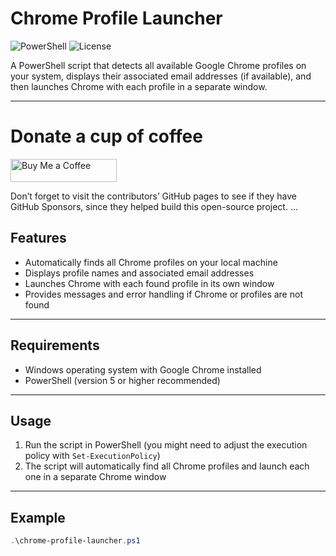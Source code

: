 # Chrome Profile Launcher
![PowerShell](https://img.shields.io/badge/PowerShell-0078D7?style=for-the-badge&logo=powershell&logoColor=white)
![License](https://img.shields.io/badge/License-MIT-yellow?style=for-the-badge)

A PowerShell script that detects all available Google Chrome profiles on your system, displays their associated email addresses (if available), and then launches Chrome with each profile in a separate window.

---

# Donate a cup of coffee

<a href="https://buymeacoffee.com/efkatech" target="_blank">
  <img src="https://github.com/user-attachments/assets/0ef6fa81-4ef0-4a77-b6fb-71ed936c7cdc" 
       alt="Buy Me a Coffee" width="170" height="37" />
</a>

Don’t forget to visit the contributors’ GitHub pages to see if they have GitHub Sponsors, since they helped build this open-source project.
...

## Features

- Automatically finds all Chrome profiles on your local machine  
- Displays profile names and associated email addresses  
- Launches Chrome with each found profile in its own window  
- Provides messages and error handling if Chrome or profiles are not found

---

## Requirements

- Windows operating system with Google Chrome installed  
- PowerShell (version 5 or higher recommended)

---

## Usage

1. Run the script in PowerShell (you might need to adjust the execution policy with `Set-ExecutionPolicy`)  
2. The script will automatically find all Chrome profiles and launch each one in a separate Chrome window  

---

## Example

```powershell
.\chrome-profile-launcher.ps1
